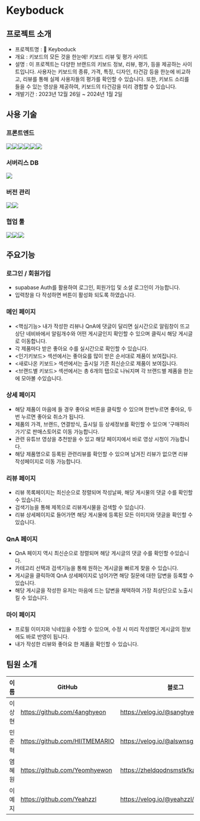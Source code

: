 # Keyboduck

## 프로젝트 소개

- 프로젝트명 : 🐤 Keyboduck
- 개요 : 키보드의 모든 것을 한눈에! 키보드 리뷰 및 평가 사이트
- 설명 : 이 프로젝트는 다양한 브랜드의 키보드 정보, 리뷰, 평가, 등을 제공하는 사이트입니다. 사용자는 키보드의 종류, 가격, 특징, 디자인, 타건감 등을 한눈에 비교하고, 리뷰를 통해 실제 사용자들의 평가를 확인할 수 있습니다. 또한, 키보드 소리를 들을 수 있는 영상을 제공하여, 키보드의 타건감을 미리 경험할 수 있습니다.
- 개발기간 : 2023년 12월 26일 ~ 2024년 1월 2일

## 사용 기술

### 프론트엔드

<img src="https://img.shields.io/badge/TypeScript-007ACC?style=for-the-badge&logo=typescript&logoColor=white"><img src="https://img.shields.io/badge/next%20js-000000?style=for-the-badge&logo=nextdotjs&logoColor=white"><img src="https://img.shields.io/badge/CSS3-1572B6?style=for-the-badge&logo=css3&logoColor=white"><img src="https://img.shields.io/badge/React-20232A?style=for-the-badge&logo=react&logoColor=61DAFB"><img src="https://img.shields.io/badge/Redux-593D88?style=for-the-badge&logo=redux&logoColor=white"><img src="https://img.shields.io/badge/React_Query-FF4154?style=for-the-badge&logo=React_Query&logoColor=white">

### 서버리스 DB

<img src="https://img.shields.io/badge/Supabase-181818?style=for-the-badge&logo=supabase&logoColor=white">

### 버전 관리

<img src="https://img.shields.io/badge/GitHub-100000?style=for-the-badge&logo=github&logoColor=white"><img src="https://img.shields.io/badge/GIT-E44C30?style=for-the-badge&logo=git&logoColor=white">

### 협업 툴

<img src="https://img.shields.io/badge/Figma-F24E1E?style=for-the-badge&logo=figma&logoColor=white"><img src="https://img.shields.io/badge/Slack-4A154B?style=for-the-badge&logo=slack&logoColor=white"><img src="https://img.shields.io/badge/notion-000000?style=for-the-badge&logo=notion&logoColor=white">

## 주요기능

### 로그인 / 회원가입

- supabase Auth를 활용하여 로그인, 회원가입 및 소셜 로그인이 가능합니다.
- 입력창을 다 작성하면 버튼이 활성화 되도록 하였습니다.

### 메인 페이지

- <핵심기능> 내가 작성한 리뷰나 QnA에 댓글이 달리면 실시간으로 알림창이 뜨고 상단 네비바에서 알림개수와 어떤 게시글인지 확인할 수 있으며 클릭시 해당 게시글로 이동합니다.
- 각 제품마다 받은 좋아요 수를 실시간으로 확인할 수 있습니다.
- <인기키보드> 섹션에서는 좋아요를 많이 받은 순서대로 제품이 보여집니다.
- <새로나온 키보드> 섹션에서는 출시일 기준 최신순으로 제품이 보여집니다.
- <브랜드별 키보드> 섹션에서는 총 6개의 탭으로 나눠지며 각 브랜드별 제품을 한눈에 모아볼 수있습니다.

### 상세 페이지

- 해당 제품이 마음에 들 경우 좋아요 버튼을 클릭할 수 있으며 한번누르면 좋아요, 두번 누르면 좋아요 취소가 됩니다.
- 제품의 가격, 브랜드, 연결방식, 출시일 등 상세정보를 확인할 수 있으며 '구매하러가기'로 판매스토어로 이동 가능합니다.
- 관련 유튜브 영상을 추천받을 수 있고 해당 페이지에서 바로 영상 시청이 가능합니다.
- 해당 제품명으로 등록된 관련리뷰를 확인할 수 있으며 남겨진 리뷰가 없으면 리뷰 작성페이지로 이동 가능합니다.

### 리뷰 페이지

- 리뷰 목록페이지는 최신순으로 정렬되며 작성날짜, 해당 게시물의 댓글 수를 확인할 수 있습니다.
- 검색기능을 통해 제목으로 리뷰게시물을 검색할 수 있습니다.
- 리뷰 상세페이지로 들어가면 해당 게시물에 등록된 모든 이미지와 댓글을 확인할 수 있습니다.

### QnA 페이지

- QnA 페이지 역시 최신순으로 정렬되며 해당 게시글의 댓글 수를 확인할 수있습니다.
- 카테고리 선택과 검색기능을 통해 원하는 게시글을 빠르게 찾을 수 있습니다.
- 게시글을 클릭하여 QnA 상세페이지로 넘어가면 해당 질문에 대한 답변을 등록할 수 있습니다.
- 해당 게시글을 작성한 유저는 마음에 드는 답변을 채택하여 가장 최상단으로 노출시킬 수 있습니다.

### 마이 페이지

- 프로필 이미지와 닉네임을 수정할 수 있으며, 수정 시 미리 작성했던 게시글의 정보에도 바로 반영이 됩니다.
- 내가 작성한 리뷰와 좋아요 한 제품을 확인할 수 있습니다.

## 팀원 소개

|  이름  | GitHub                         | 블로그                                 |
| :----: | ------------------------------ | -------------------------------------- |
| 이상현 | https://github.com/4anghyeon   | https://velog.io/@sanghyeon            |
| 민준혁 | https://github.com/HIITMEMARIO | https://velog.io/@alswnsgur119/posts   |
| 염혜원 | https://github.com/Yeomhyewon  | https://zheldqodnsmstkfka.tistory.com/ |
| 이예지 | https://github.com/Yeahzzl     | https://velog.io/@yeahzzl/posts        |
